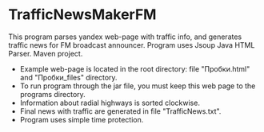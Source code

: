 # TrafficNewsMakerFM
This program parses yandex web-page with traffic info, and generates traffic news for FM broadcast announcer. Program uses Jsoup Java HTML Parser. Maven project.

- Example web-page is located in the root directory: file "Пробки.html" and "Пробки_files" directory.
- To run program through the jar file, you must keep this web page to the programs directory.
- Information about radial highways is sorted clockwise.
- Final news with traffic are generated in file "TrafficNews.txt".
- Program uses simple time protection.
